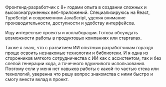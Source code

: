 Фронтенд-разработчик с 8+ годами опыта в создании сложных и высоконагруженных веб-приложений. Специализируюсь на React, TypeScript и современном JavaScript, уделяя внимание производительности, доступности и удобству интерфейсов.

Ищу интересные проекты и коллаборации. Готова обсуждать возможности работы в продуктовых компаниях или стартапах.

Также я знаю, что с развитием ИИ опытным разработчикам  гораздо проще освоить незнакомые технологии и библиотеки. И я одна из сторонников мягкого сотрудничества с ИИ как с ассистентом, так и без слепой генерации кода, а точечного вдумчивого использования. Поэтому если у меня нет навыков работы с какой-то частью стека или технологий, уверенна что решу вопрос знакомства с ними быстро и смогу внести вклад в проект.